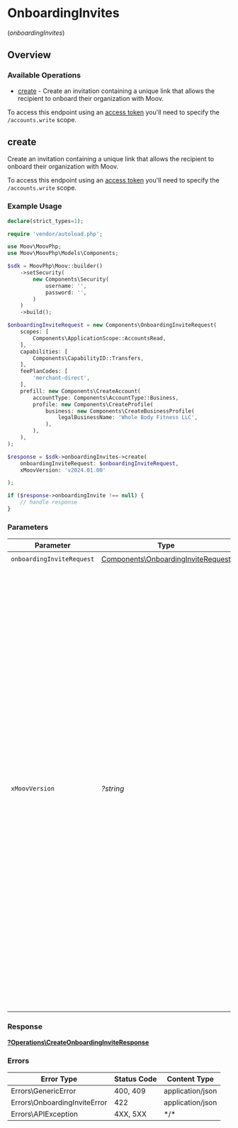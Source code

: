 # OnboardingInvites
(*onboardingInvites*)

## Overview

### Available Operations

* [create](#create) - Create an invitation containing a unique link that allows the recipient to onboard their organization with Moov.

To access this endpoint using an [access token](https://docs.moov.io/api/authentication/access-tokens/) 
you'll need to specify the `/accounts.write` scope.

## create

Create an invitation containing a unique link that allows the recipient to onboard their organization with Moov.

To access this endpoint using an [access token](https://docs.moov.io/api/authentication/access-tokens/) 
you'll need to specify the `/accounts.write` scope.

### Example Usage

```php
declare(strict_types=1);

require 'vendor/autoload.php';

use Moov\MoovPhp;
use Moov\MoovPhp\Models\Components;

$sdk = MoovPhp\Moov::builder()
    ->setSecurity(
        new Components\Security(
            username: '',
            password: '',
        )
    )
    ->build();

$onboardingInviteRequest = new Components\OnboardingInviteRequest(
    scopes: [
        Components\ApplicationScope::AccountsRead,
    ],
    capabilities: [
        Components\CapabilityID::Transfers,
    ],
    feePlanCodes: [
        'merchant-direct',
    ],
    prefill: new Components\CreateAccount(
        accountType: Components\AccountType::Business,
        profile: new Components\CreateProfile(
            business: new Components\CreateBusinessProfile(
                legalBusinessName: 'Whole Body Fitness LLC',
            ),
        ),
    ),
);

$response = $sdk->onboardingInvites->create(
    onboardingInviteRequest: $onboardingInviteRequest,
    xMoovVersion: 'v2024.01.00'

);

if ($response->onboardingInvite !== null) {
    // handle response
}
```

### Parameters

| Parameter                                                                                                                                                                                                                                                                                                                                                                                                                                                                                                                         | Type                                                                                                                                                                                                                                                                                                                                                                                                                                                                                                                              | Required                                                                                                                                                                                                                                                                                                                                                                                                                                                                                                                          | Description                                                                                                                                                                                                                                                                                                                                                                                                                                                                                                                       |
| --------------------------------------------------------------------------------------------------------------------------------------------------------------------------------------------------------------------------------------------------------------------------------------------------------------------------------------------------------------------------------------------------------------------------------------------------------------------------------------------------------------------------------- | --------------------------------------------------------------------------------------------------------------------------------------------------------------------------------------------------------------------------------------------------------------------------------------------------------------------------------------------------------------------------------------------------------------------------------------------------------------------------------------------------------------------------------- | --------------------------------------------------------------------------------------------------------------------------------------------------------------------------------------------------------------------------------------------------------------------------------------------------------------------------------------------------------------------------------------------------------------------------------------------------------------------------------------------------------------------------------- | --------------------------------------------------------------------------------------------------------------------------------------------------------------------------------------------------------------------------------------------------------------------------------------------------------------------------------------------------------------------------------------------------------------------------------------------------------------------------------------------------------------------------------- |
| `onboardingInviteRequest`                                                                                                                                                                                                                                                                                                                                                                                                                                                                                                         | [Components\OnboardingInviteRequest](../../Models/Components/OnboardingInviteRequest.md)                                                                                                                                                                                                                                                                                                                                                                                                                                          | :heavy_check_mark:                                                                                                                                                                                                                                                                                                                                                                                                                                                                                                                | N/A                                                                                                                                                                                                                                                                                                                                                                                                                                                                                                                               |
| `xMoovVersion`                                                                                                                                                                                                                                                                                                                                                                                                                                                                                                                    | *?string*                                                                                                                                                                                                                                                                                                                                                                                                                                                                                                                         | :heavy_minus_sign:                                                                                                                                                                                                                                                                                                                                                                                                                                                                                                                | Specify an API version.<br/><br/>API versioning follows the format `vYYYY.QQ.BB`, where <br/>  - `YYYY` is the year<br/>  - `QQ` is the two-digit month for the first month of the quarter (e.g., 01, 04, 07, 10)<br/>  - `BB` is the build number, starting at `.01`, for subsequent builds in the same quarter. <br/>    - For example, `v2024.01.00` is the initial release of the first quarter of 2024.<br/><br/>The `latest` version represents the most recent development state. It may include breaking changes and should be treated as a beta release. |

### Response

**[?Operations\CreateOnboardingInviteResponse](../../Models/Operations/CreateOnboardingInviteResponse.md)**

### Errors

| Error Type                   | Status Code                  | Content Type                 |
| ---------------------------- | ---------------------------- | ---------------------------- |
| Errors\GenericError          | 400, 409                     | application/json             |
| Errors\OnboardingInviteError | 422                          | application/json             |
| Errors\APIException          | 4XX, 5XX                     | \*/\*                        |